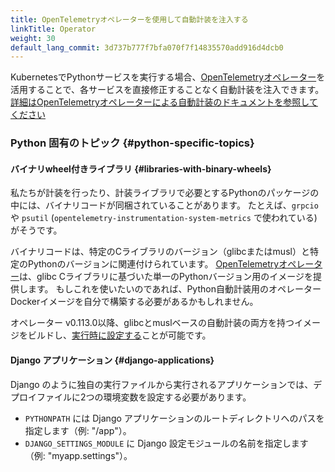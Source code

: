 ```yaml
---
title: OpenTelemetryオペレーターを使用して自動計装を注入する
linkTitle: Operator
weight: 30
default_lang_commit: 3d737b777f7bfa070f7f14835570add916d4dcb0
---
```


KubernetesでPythonサービスを実行する場合、[OpenTelemetryオペレーター](https://github.com/open-telemetry/opentelemetry-operator)を活用することで、各サービスを直接修正することなく自動計装を注入できます。
[詳細はOpenTelemetryオペレーターによる自動計装のドキュメントを参照してください](/docs/platforms/kubernetes/operator/automatic/)

### Python 固有のトピック {#python-specific-topics}

#### バイナリwheel付きライブラリ {#libraries-with-binary-wheels}

私たちが計装を行ったり、計装ライブラリで必要とするPythonのパッケージの中には、バイナリコードが同梱されていることがあります。
たとえば、`grpcio` や `psutil` (`opentelemetry-instrumentation-system-metrics` で使われている) がそうです。

バイナリコードは、特定のCライブラリのバージョン（glibcまたはmusl）と特定のPythonのバージョンに関連付けられています。
[OpenTelemetryオペレーター](https://github.com/open-telemetry/opentelemetry-operator)は、glibc Cライブラリに基づいた単一のPythonバージョン用のイメージを提供します。
もしこれを使いたいのであれば、Python自動計装用のオペレーターDockerイメージを自分で構築する必要があるかもしれません。

オペレーター v0.113.0以降、glibcとmuslベースの自動計装の両方を持つイメージをビルドし、[実行時に設定する](/docs/platforms/kubernetes/operator/automatic/#annotations-python-musl)ことが可能です。

#### Django アプリケーション {#django-applications}

Django のように独自の実行ファイルから実行されるアプリケーションでは、デプロイファイルに2つの環境変数を設定する必要があります。

- `PYTHONPATH` には Django アプリケーションのルートディレクトリへのパスを指定します（例: "/app"）。
- `DJANGO_SETTINGS_MODULE` に Django 設定モジュールの名前を指定します（例: "myapp.settings"）。
